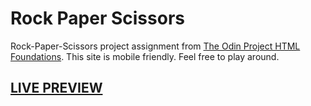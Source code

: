 # Rock Paper Scissors
Rock-Paper-Scissors project assignment from <a href="https://www.theodinproject.com/lessons/foundations-rock-paper-scissors">The Odin Project HTML Foundations</a>.
This site is mobile friendly. Feel free to play around.
## <a href="https://ignasku.github.io/rock-paper-scissors/">LIVE PREVIEW</a>
